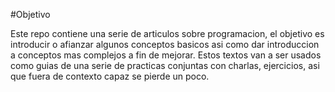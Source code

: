 #Objetivo

Este repo contiene una serie de articulos sobre programacion, el objetivo es introducir o afianzar algunos conceptos
basicos asi como dar introduccion a conceptos mas complejos a fin de mejorar. Estos textos van a ser usados como guias
de una serie de practicas conjuntas con charlas, ejercicios, asi que fuera de contexto capaz se pierde un poco.


